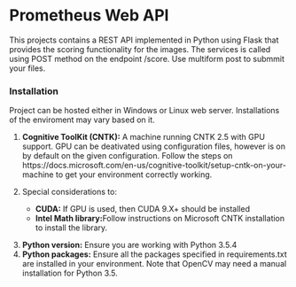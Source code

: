 # Prometheus Web API
<p>This projects contains a REST API implemented in Python using Flask that provides the scoring functionality for the images. The services is called using POST method on the endpoint /score. Use multiform post to submmit your files. </p>

<h3>Installation</h3>
<p>Project can be hosted either in Windows or Linux web server. Installations of the enviroment may vary based on it.<p/>
<ol>
    <li><b>Cognitive ToolKit (CNTK):</b> A machine running CNTK 2.5 with GPU support. GPU can be deativated using configuration files, however is on by default on the given configuration. Follow the steps on https://docs.microsoft.com/en-us/cognitive-toolkit/setup-cntk-on-your-machine to get your environment correctly working.</li>
    <li>
        <p>Special considerations to:
            <ul>
                <li><b>CUDA:</b> If GPU is used, then CUDA 9.X+ should be installed</li>
                <li><b>Intel Math library:</b>Follow instructions on Microsoft CNTK installation to install the library.</li>
            </ul>
        </p>
    </li>
    <li><b>Python version:</b> Ensure you are working with Python 3.5.4</li>
    <li><b>Python packages:</b> Ensure all the packages specified in requirements.txt are installed in your environment. Note that OpenCV may need a manual installation for Python 3.5.</li>
</ol>